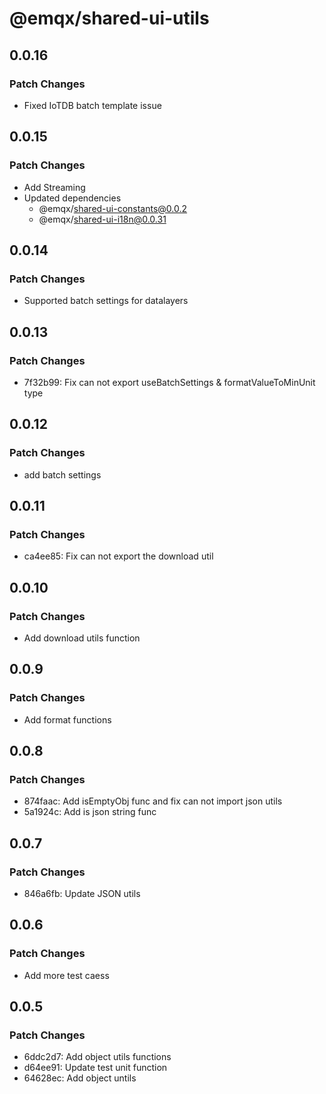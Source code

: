 # @emqx/shared-ui-utils

## 0.0.16

### Patch Changes

- Fixed IoTDB batch template issue

## 0.0.15

### Patch Changes

- Add Streaming
- Updated dependencies
  - @emqx/shared-ui-constants@0.0.2
  - @emqx/shared-ui-i18n@0.0.31

## 0.0.14

### Patch Changes

- Supported batch settings for datalayers

## 0.0.13

### Patch Changes

- 7f32b99: Fix can not export useBatchSettings & formatValueToMinUnit type

## 0.0.12

### Patch Changes

- add batch settings

## 0.0.11

### Patch Changes

- ca4ee85: Fix can not export the download util

## 0.0.10

### Patch Changes

- Add download utils function

## 0.0.9

### Patch Changes

- Add format functions

## 0.0.8

### Patch Changes

- 874faac: Add isEmptyObj func and fix can not import json utils
- 5a1924c: Add is json string func

## 0.0.7

### Patch Changes

- 846a6fb: Update JSON utils

## 0.0.6

### Patch Changes

- Add more test caess

## 0.0.5

### Patch Changes

- 6ddc2d7: Add object utils functions
- d64ee91: Update test unit function
- 64628ec: Add object untils
